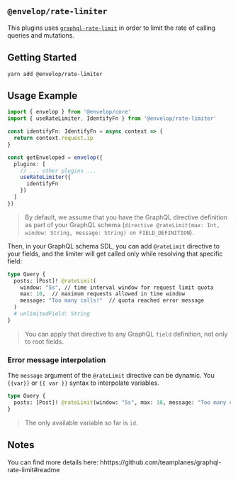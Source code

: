 ## `@envelop/rate-limiter`

This plugins uses [`graphql-rate-limit`](https://github.com/teamplanes/graphql-rate-limit#readme) in order to limit the rate of calling queries and mutations.

## Getting Started

```
yarn add @envelop/rate-limiter
```

## Usage Example

```ts
import { envelop } from '@envelop/core'
import { useRateLimiter, IdentifyFn } from '@envelop/rate-limiter'

const identifyFn: IdentifyFn = async context => {
  return context.request.ip
}

const getEnveloped = envelop({
  plugins: [
    // ... other plugins ...
    useRateLimiter({
      identifyFn
    })
  ]
})
```

> By default, we assume that you have the GraphQL directive definition as part of your GraphQL schema (`directive @rateLimit(max: Int, window: String, message: String) on FIELD_DEFINITION`).

Then, in your GraphQL schema SDL, you can add `@rateLimit` directive to your fields, and the limiter will get called only while resolving that specific field:

```graphql
type Query {
  posts: [Post]! @rateLimit(
    window: "5s", // time interval window for request limit quota
    max: 10,  // maximum requests allowed in time window
    message: "Too many calls!"  // quota reached error message
  )
  # unlimitedField: String
}
```

> You can apply that directive to any GraphQL `field` definition, not only to root fields.

### Error message interpolation

The `message` argument of the `@rateLimit` directive can be dynamic. You `{{var}}` or `{{ var }}` syntax to interpolate variables.

```graphql
type Query {
  posts: [Post]! @rateLimit(window: "5s", max: 10, message: "Too many calls made by {{ id }}")
}
```

> The only available variable so far is `id`.

## Notes

You can find more details here: hhttps://github.com/teamplanes/graphql-rate-limit#readme
